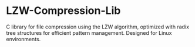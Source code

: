 # LZW-Compression-Lib
C library for file compression using the LZW algorithm, optimized with radix tree structures for efficient pattern management. Designed for Linux environments.
